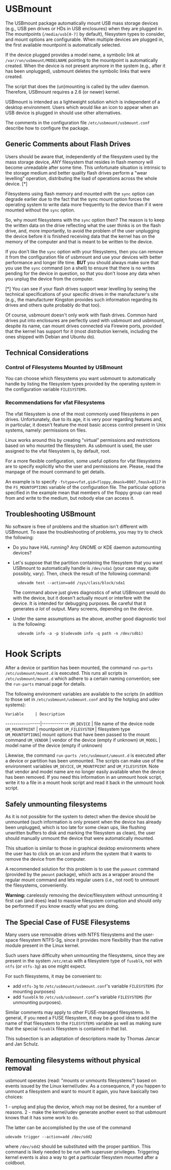 # USBmount

The USBmount package automatically mount USB mass storage devices (e.g.,
USB pen drives or HDs in USB enclosures) when they are plugged in.  The
mountpoints (`/media/usb[0-7]` by default), filesystem types to consider,
and mount options are configurable. When multiple devices are plugged
in, the first available mountpoint is automatically selected.

If the device plugged provides a model name, a symbolic link at
`/var/run/usbmount/MODELNAME` pointing to the mountpoint is automatically
created.  When the device is not present anymore in the system (e.g.,
after it has been unplugged), usbmount deletes the symbolic links that
were created.

The script that does the (un)mounting is called by the udev daemon.
Therefore, USBmount requires a 2.6 (or newer) kernel.

USBmount is intended as a lightweight solution which is independent of a
desktop environment. Users which would like an icon to appear when an
USB device is plugged in should use other alternatives.

The comments in the configuration file `/etc/usbmount/usbmount.conf`
describe how to configure the package.


## Generic Comments about Flash Drives

Users should be aware that, independently of the filesystem used by the
mass storage device, *ANY* filesystem that resides in flash memory will
become unreadable after some time. This unfortunate situation is
intrinsic to the storage medium and better quality flash drives perform
a "wear levelling" operation, distributing the load of operations across
the whole device. [*]

Filesystems using flash memory and mounted with the `sync` option can
degrade earlier due to the fact that the sync mount option forces the
operating system to write data more frequently to the device than if it
were mounted without the `sync` option.

So, why mount filesystems with the `sync` option then? The reason is to
keep the written data on the drive reflecting what the user thinks is on
the flash drive, and, more importantly, to avoid the problem of the user
unplugging the device before it is finished receiving data that the
kernel has on the memory of the computer and that is meant to be written
to the device.

If you don't like the `sync` option with your filesystems, then you can
remove it from the configuration file of usbmount and use your devices
with better performance and longer life time. **BUT** you should always
make sure that you use the `sync` command (on a shell) to ensure that
there is no writes pending for the device in question, so that you don't
loose any data when you unplug the device from the computer.

[*] You can see if your flash drives support wear levelling by seeing
    the technical specifications of your specific drives in the
    manufacturer's site (e.g., the manufacturer Kingston provides such
    information regarding its drives and others quite probably do that
    too).

Of course, usbmount doesn't only work with flash drives. Common hard
drives put into enclosures are perfectly used with usbmount and
usbmount, despite its name, can mount drives connected via Firewire
ports, provided that the kernel has support for it (most distribution
kernels, including the ones shipped with Debian and Ubuntu do).


## Technical Considerations

### Control of Filesystems Mounted by USBmount

You can choose which filesystems you want usbmount to automatically
handle by listing the filesystem types provided by the operating system
in the configuration variable `FILESYSTEMS`.

### Recommendations for vfat Filesystems

The vfat filesystem is one of the most commonly used filesystems in pen
drives. Unfortunately, due to its age, it is very poor regarding
features and, in particular, it doesn't feature the most basic access
control present in Unix systems, namely: permissions on files.

Linux works around this by creating "virtual" permissions and
restrictions based on who mounted the filesystem. As usbmount is used,
the user assigned to the vfat filesystem is, by default, root.

For a more flexible configuration, some useful options for vfat
filesystems are to specify explicitly who the user and permissions are.
Please, read the manpage of the mount command to get details.

An example is to specify `-fstype=vfat,gid=floppy,dmask=0007,fmask=0117`
in the `FS_MOUNTOPTIONS` variable of the configuration file. The
particular options specified in the example mean that members of the
floppy group can read from and write to the medium, but nobody else can
access it.

## Troubleshooting USBmount

No software is free of problems and the situation isn't different with
USBmount. To ease the troubleshooting of problems, you may try to check
the following:

* Do you have HAL running? Any GNOME or KDE daemon automounting devices?

* Let's suppose that the partition containing the filesystem that you
  want USBmount to automatically handle is `/dev/sda1` (your case may,
  quite possibly, vary). Then, check the result of the following
  command:

        udevadm test --action=add /sys/class/block/sda1

  The command above just gives diagnostics of what USBmount would do
  with the device, but it doesn't actually mount or interfere with the
  device. It is intended for debugging purposes. Be careful that it
  generates *a lot* of output. Many screens, depending on the device.

* Under the same assumptions as the above, another good diagnostic tool
  is the following:

        udevadm info -a -p $(udevadm info -q path -n /dev/sdb1)

# Hook Scripts

After a device or partition has been mounted, the command `run-parts
/etc/usbmount/mount.d` is executed. This runs all scripts in
`/etc/usbmount/mount.d` which adhere to a certain naming convention; see
the `run-parts` manual page for details.

The following environment variables are available to the scripts (in
addition to those set in `/etc/usbmount/usbmount.conf` and by the hotplug
and udev systems):

    Variable     | Description
-----------------|-------------
`UM_DEVICE`      | file name of the device node
`UM_MOUNTPOINT`  | mountpoint
`UM_FILESYSTEM`  | filesystem type
`UM_MOUNTOPTIONS`| mount options that have been passed to the mount command
`UM_VENDOR`      | vendor of the device (empty if unknown)
`UM_MODEL`       | model name of the device (empty if unknown)

Likewise, the command `run-parts /etc/usbmount/umount.d` is executed
after a device or partition has been unmounted. The scripts can make use
of the environment variables `UM_DEVICE`, `UM_MOUNTPOINT` and `UM_FILESYSTEM`.
Note that vendor and model name are no longer easily available when the
device has been removed. If you need this information in an unmount hook
script, write it to a file in a mount hook script and read it back in
the unmount hook script.


## Safely unmounting filesystems

As it is not possible for the system to detect when the device should be
unmounted (such information is only present when the device has already
been unplugged, which is too late for some clean ups, like flushing
unwritten buffers to disk and marking the filesystem as clean), the user
should manually unmount the device that were automatically mounted.

This situation is similar to those in graphical desktop environments
where the user has to click on an icon and inform the system that it
wants to remove the device from the computer.

A recommended solution for this problem is to use the `pumount` command
(provided by the `pmount` package), which acts as a wrapper around the
regular mount command and lets regular users (i.e., not root) to unmount
the filesystems, conveniently.

**Warning:** carelessly removing the device/filesystem without unmounting it
first can (and does) lead to massive filesystem corruption and should
only be performed if you know exactly what you are doing.


## The Special Case of FUSE Filesystems

Many users use removable drives with NTFS filesystems and the
user-space filesystem NTFS-3g, since it provides more flexibility than
the native module present in the Linux kernel.

Such users have difficulty when unmounting the filesystems, since they
are present in the system `/etc/mtab` with a filesystem type of `fuseblk`,
not with `ntfs` (or `ntfs-3g`) as one might expect.

For such filesystems, it may be convenient to:

* add `ntfs-3g` to `/etc/usbmount/usbmount.conf`'s variable `FILESYSTEMS`
  (for mounting purposes)
* add `fuseblk` to `/etc/usb/usbmount.conf`'s variable `FILESYSTEMS`
  (for unmounting purposes).

Similar comments may apply to other FUSE-managed filesystems.  In general,
if you need a FUSE filesystem, it may be a good idea to add the name of
that filesystem to the `FILESYSTEMS` variable as well as making sure that the
special `fuseblk` filesystem is contained in that list.


This subsection is an adaptation of descriptions made by Thomas Jancar
and Jan Schulz.


## Remounting filesystems without physical removal

usbmount operates (read: "mounts or unmounts filesystems") based on events
issued by the Linux kernel/udev. As a consequence, if you happen to unmount a
filesystem and want to mount it again, you have basically two choices:

1 - unplug and plug the device, which may not be desired, for a number of
    reasons.
2 - make the kernel/udev generate another event so that usbmount knows that it
    has some work to do.

The latter can be accomplished by the use of the command

	udevadm trigger --action=add /dev/sdd2

where `/dev/sdd2` should be substituted with the proper partition. This
command is likely needed to be run with superuser privileges.
Triggering kernel events is also a way to get a particular filesystem
mounted after a coldboot.
